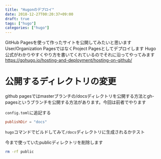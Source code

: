 ```yaml
---
title: "Hugonのデプロイ"
date: 2018-12-27T00:20:37+09:00
draft: true
tags: ["hugo"]
categories: ["hugo"]
---
```


GitHub Pagesを使って作ったサイトを公開してみたいと思います
User/Organization PagesではなくProject Pagesとしてデプロイします
Hugo公式がわかりやすくやり方を書いてくれているのでそれに沿ってやってみます
https://gohugo.io/hosting-and-deployment/hosting-on-github/

# 公開するディレクトリの変更
github pagesではmasterブランチの/docsディレクトリを公開する方法とgh-pagesというブランチを公開する方法があります。今回は前者でやります

`config.toml`に追記する
```toml
publishDir = "docs"
```
`hugo`コマンドでビルドしてみて`/docs`ディレクトリに生成されるかテスト

今まで使っていたpublicディレクトリを削除します
```bash
rm -rf public
```

